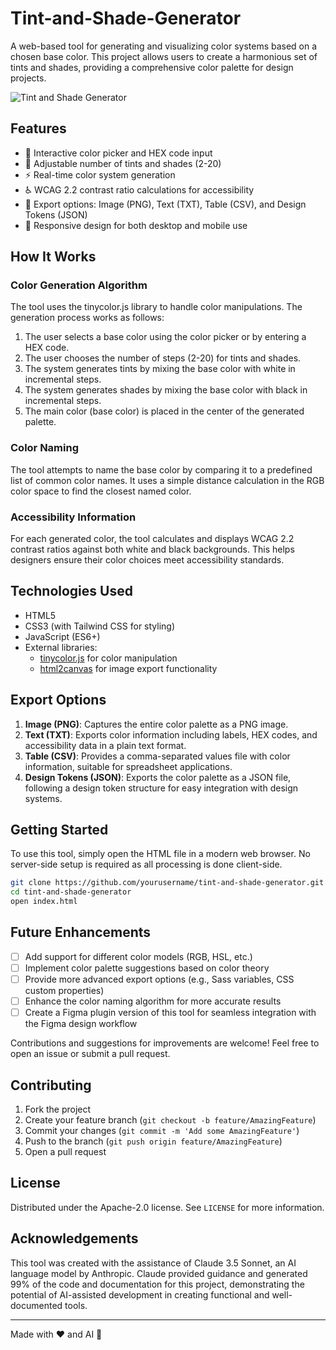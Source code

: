 # Tint-and-Shade-Generator

A web-based tool for generating and visualizing color systems based on a chosen base color. This project allows users to create a harmonious set of tints and shades, providing a comprehensive color palette for design projects.

![Tint and Shade Generator](https://raw.githubusercontent.com/AntonDDVP/tint-and-shade-generator/assets/Tint-And-Shade-Generator.jpg)

## Features

- 🎨 Interactive color picker and HEX code input
- 🔢 Adjustable number of tints and shades (2-20)
- ⚡ Real-time color system generation
- ♿ WCAG 2.2 contrast ratio calculations for accessibility
- 💾 Export options: Image (PNG), Text (TXT), Table (CSV), and Design Tokens (JSON)
- 📱 Responsive design for both desktop and mobile use

## How It Works

### Color Generation Algorithm

The tool uses the tinycolor.js library to handle color manipulations. The generation process works as follows:

1. The user selects a base color using the color picker or by entering a HEX code.
2. The user chooses the number of steps (2-20) for tints and shades.
3. The system generates tints by mixing the base color with white in incremental steps.
4. The system generates shades by mixing the base color with black in incremental steps.
5. The main color (base color) is placed in the center of the generated palette.

### Color Naming

The tool attempts to name the base color by comparing it to a predefined list of common color names. It uses a simple distance calculation in the RGB color space to find the closest named color.

### Accessibility Information

For each generated color, the tool calculates and displays WCAG 2.2 contrast ratios against both white and black backgrounds. This helps designers ensure their color choices meet accessibility standards.

## Technologies Used

- HTML5
- CSS3 (with Tailwind CSS for styling)
- JavaScript (ES6+)
- External libraries:
  - [tinycolor.js](https://github.com/bgrins/TinyColor) for color manipulation
  - [html2canvas](https://html2canvas.hertzen.com/) for image export functionality

## Export Options

1. **Image (PNG)**: Captures the entire color palette as a PNG image.
2. **Text (TXT)**: Exports color information including labels, HEX codes, and accessibility data in a plain text format.
3. **Table (CSV)**: Provides a comma-separated values file with color information, suitable for spreadsheet applications.
4. **Design Tokens (JSON)**: Exports the color palette as a JSON file, following a design token structure for easy integration with design systems.

## Getting Started

To use this tool, simply open the HTML file in a modern web browser. No server-side setup is required as all processing is done client-side.

```bash
git clone https://github.com/yourusername/tint-and-shade-generator.git
cd tint-and-shade-generator
open index.html
```

## Future Enhancements

- [ ] Add support for different color models (RGB, HSL, etc.)
- [ ] Implement color palette suggestions based on color theory
- [ ] Provide more advanced export options (e.g., Sass variables, CSS custom properties)
- [ ] Enhance the color naming algorithm for more accurate results
- [ ] Create a Figma plugin version of this tool for seamless integration with the Figma design workflow

Contributions and suggestions for improvements are welcome! Feel free to open an issue or submit a pull request.

## Contributing

1. Fork the project
2. Create your feature branch (`git checkout -b feature/AmazingFeature`)
3. Commit your changes (`git commit -m 'Add some AmazingFeature'`)
4. Push to the branch (`git push origin feature/AmazingFeature`)
5. Open a pull request

## License

Distributed under the Apache-2.0 license. See `LICENSE` for more information.

## Acknowledgements

This tool was created with the assistance of Claude 3.5 Sonnet, an AI language model by Anthropic. Claude provided guidance and generated 99% of the code and documentation for this project, demonstrating the potential of AI-assisted development in creating functional and well-documented tools.

---

Made with ❤️ and AI 🤖